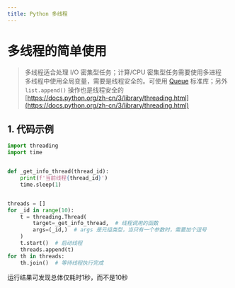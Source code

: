 ```yaml
---
title: Python 多线程
---
```


# 多线程的简单使用

> 多线程适合处理 I/O 密集型任务；计算/CPU 密集型任务需要使用多进程  
> 多线程中使用全局变量，需要是线程安全的。可使用 [Queue](https://docs.python.org/zh-cn/3/library/queue.html) 标准库；另外 `list.append()` 操作也是线程安全的  
> [https://docs.python.org/zh-cn/3/library/threading.html](https://docs.python.org/zh-cn/3/library/threading.html)

## 1. 代码示例
```python
import threading
import time


def _get_info_thread(thread_id):
    print(f'当前线程{thread_id}')
    time.sleep(1)


threads = []
for _id in range(10):
    t = threading.Thread(
        target=_get_info_thread,  # 线程调用的函数
        args=(_id,)  # args 是元组类型，当只有一个参数时，需要加个逗号
    )
    t.start()  # 启动线程
    threads.append(t)
for th in threads:
    th.join()  # 等待线程执行完成
```

运行结果可发现总体仅耗时1秒，而不是10秒
